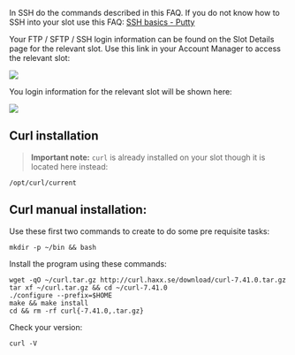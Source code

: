 
In SSH do the commands described in this FAQ. If you do not know how to SSH into your slot use this FAQ: [SSH basics - Putty](https://www.feralhosting.com/faq/view?question=12)

Your FTP / SFTP / SSH login information can be found on the Slot Details page for the relevant slot. Use this link in your Account Manager to access the relevant slot:

![](https://raw.github.com/feralhosting/feralfilehosting/master/Feral%20Wiki/0%20Generic/slot_detail_link.png)

You login information for the relevant slot will be shown here:

![](https://raw.github.com/feralhosting/feralfilehosting/master/Feral%20Wiki/0%20Generic/slot_detail_ssh.png)

Curl installation
---

> **Important note:** `curl`  is already installed on your slot though it is located here instead:

~~~
/opt/curl/current
~~~

Curl manual installation:
---

Use these first two commands to create to do some pre requisite tasks:

~~~
mkdir -p ~/bin && bash
~~~

Install the program using these commands:

~~~
wget -qO ~/curl.tar.gz http://curl.haxx.se/download/curl-7.41.0.tar.gz
tar xf ~/curl.tar.gz && cd ~/curl-7.41.0
./configure --prefix=$HOME
make && make install
cd && rm -rf curl{-7.41.0,.tar.gz}
~~~

Check your version:

~~~
curl -V
~~~



